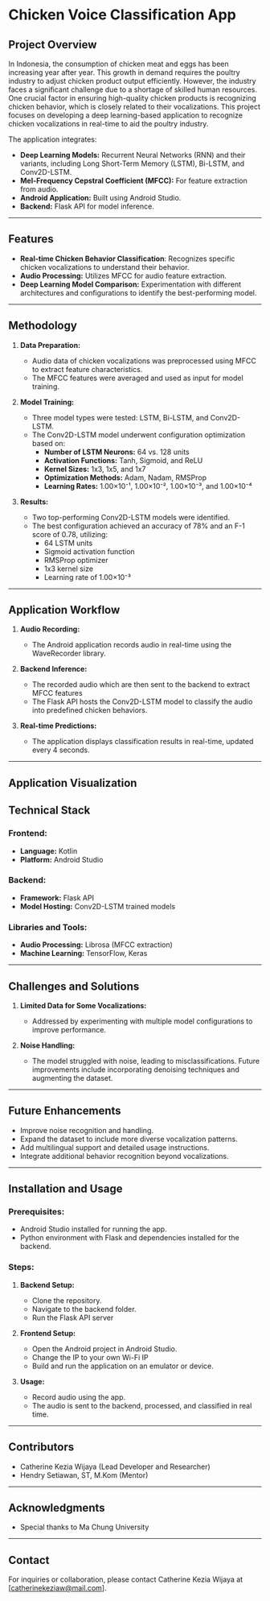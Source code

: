 # Chicken Voice Classification App

## Project Overview
In Indonesia, the consumption of chicken meat and eggs has been increasing year after year. This growth in demand requires the poultry industry to adjust chicken product output efficiently. However, the industry faces a significant challenge due to a shortage of skilled human resources. One crucial factor in ensuring high-quality chicken products is recognizing chicken behavior, which is closely related to their vocalizations. This project focuses on developing a deep learning-based application to recognize chicken vocalizations in real-time to aid the poultry industry.

The application integrates:
- **Deep Learning Models:** Recurrent Neural Networks (RNN) and their variants, including Long Short-Term Memory (LSTM), Bi-LSTM, and Conv2D-LSTM.
- **Mel-Frequency Cepstral Coefficient (MFCC):** For feature extraction from audio.
- **Android Application:** Built using Android Studio.
- **Backend:** Flask API for model inference.

---

## Features
- **Real-time Chicken Behavior Classification**: Recognizes specific chicken vocalizations to understand their behavior.
- **Audio Processing:** Utilizes MFCC for audio feature extraction.
- **Deep Learning Model Comparison:** Experimentation with different architectures and configurations to identify the best-performing model.

---

## Methodology

1. **Data Preparation:**
   - Audio data of chicken vocalizations was preprocessed using MFCC to extract feature characteristics.
   - The MFCC features were averaged and used as input for model training.

2. **Model Training:**
   - Three model types were tested: LSTM, Bi-LSTM, and Conv2D-LSTM.
   - The Conv2D-LSTM model underwent configuration optimization based on:
     - **Number of LSTM Neurons:** 64 vs. 128 units
     - **Activation Functions:** Tanh, Sigmoid, and ReLU
     - **Kernel Sizes:** 1x3, 1x5, and 1x7
     - **Optimization Methods:** Adam, Nadam, RMSProp
     - **Learning Rates:** 1.00×10⁻¹, 1.00×10⁻², 1.00×10⁻³, and 1.00×10⁻⁴

3. **Results:**
   - Two top-performing Conv2D-LSTM models were identified.
   - The best configuration achieved an accuracy of 78% and an F-1 score of 0.78, utilizing:
     - 64 LSTM units
     - Sigmoid activation function
     - RMSProp optimizer
     - 1x3 kernel size
     - Learning rate of 1.00×10⁻³

---

## Application Workflow

1. **Audio Recording:**
   - The Android application records audio in real-time using the WaveRecorder library.

2. **Backend Inference:**
   - The recorded audio which are then sent to the backend to extract MFCC features
   - The Flask API hosts the Conv2D-LSTM model to classify the audio into predefined chicken behaviors.

3. **Real-time Predictions:**
   - The application displays classification results in real-time, updated every 4 seconds.

---

## Application Visualization


## Technical Stack
### Frontend:
- **Language:** Kotlin
- **Platform:** Android Studio

### Backend:
- **Framework:** Flask API
- **Model Hosting:** Conv2D-LSTM trained models

### Libraries and Tools:
- **Audio Processing:** Librosa (MFCC extraction)
- **Machine Learning:** TensorFlow, Keras

---

## Challenges and Solutions
1. **Limited Data for Some Vocalizations:**
   - Addressed by experimenting with multiple model configurations to improve performance.

2. **Noise Handling:**
   - The model struggled with noise, leading to misclassifications. Future improvements include incorporating denoising techniques and augmenting the dataset.

---

## Future Enhancements
- Improve noise recognition and handling.
- Expand the dataset to include more diverse vocalization patterns.
- Add multilingual support and detailed usage instructions.
- Integrate additional behavior recognition beyond vocalizations.

---

## Installation and Usage
### Prerequisites:
- Android Studio installed for running the app.
- Python environment with Flask and dependencies installed for the backend.

### Steps:
1. **Backend Setup:**
   - Clone the repository.
   - Navigate to the backend folder.
   - Run the Flask API server
     
2. **Frontend Setup:**
   - Open the Android project in Android Studio.
   - Change the IP to your own Wi-Fi IP
   - Build and run the application on an emulator or device.

3. **Usage:**
   - Record audio using the app.
   - The audio is sent to the backend, processed, and classified in real time.

---

## Contributors
- Catherine Kezia Wijaya (Lead Developer and Researcher)
- Hendry Setiawan, ST, M.Kom (Mentor)

---

## Acknowledgments
- Special thanks to Ma Chung University
---

## Contact
For inquiries or collaboration, please contact Catherine Kezia Wijaya at [catherinekeziaw@mail.com].


